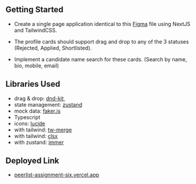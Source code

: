 ## Getting Started

- Create a single page application identical to this [Figma](https://u35816426.ct.sendgrid.net/ls/click?upn=LOQ-2BGUqexWKUGebShGhQoMGniBanUGe54aFwVcvdaHumtOd-2BH9t3a0mdjA2u9n2cEbLVRpcsuHmXnHqwfDbig1Xb3U17yUtXytSrCPPhnrRMxax4c-2FDxHFXNEQlGMQlQCbiH0Ds-2FTuDXFScziCDqxtMWG-2FMsSNXWtmShiLOb3cnnIsIeYOXuES4Ngkn9hx2KaxYA_ba-2FNESj6T3x1wX3l3dpcxqZ1rg2pg5efGF426NQh5NObgJ-2F6hj-2FHmxjsM3sGMiUv0pRKIYQKnl9iVeHP7BYwmL4ITndYgXvfuywAeFKIkHmVlNNYy5w5oZd-2BjuUQcf20oIlieSPKYiwGQ3fx3AxNQfIL4FqfYauO1BPHA9-2BMrRcHOkUxqe0oklhq9SzZAqk1dw5-2Bv6ombJQGmBOStolTonIMTfR9QeNh3TUAk-2BIp-2FJdFPpg-2F9F2yrAz34TvsHtXS-2FpzbY8byvjZM9sdNod-2BBRyO-2F1-2By5bs-2FOPBv5J-2B9Xk0TITPIHQrHrmGsiP9JVCD9yYTNMnc4Bg144aOJHgJmcCkkN6YTqeP9l-2Fyp6rJ3jEKFaMgzrQQ-2FLCXO75kQ1ZyDLxJc8WZPg-2BLiBfnmh0uXhZDFNdk0ukGKXR1aW0EA7dbxGsYOk3xi658x-2BjYqVRt2iNxa0pBTAfyfoBMrFiuJLpB-2BYmkPz3AGwgHnc-2F0KdfIqR6oJQwYRQs8dvYWKwVACu55Uc1SLHnvDJ31Luvx8HbIvvzycsXOEWNGaWRmksVJg-3D) file using NextJS and TailwindCSS.

- The profile cards should support drag and drop to any of the 3 statuses (Rejected, Applied, Shortlisted).

- Implement a candidate name search for these cards. (Search by name, bio, mobile, email)

## Libraries Used

- drag & drop: [dnd-kit](https://dndkit.com),
- state management: [zustand](https://docs.pmnd.rs/zustand/getting-started/introduction)
- mock data: [faker.js](https://fakerjs.dev/)
- Typescript
- icons: [lucide](https://lucide.dev/)
- with tailwind: [tw-merge](https://www.npmjs.com/package/tailwind-merge)
- with tailwind: [clsx](https://www.npmjs.com/package/clsx)
- with zustand: [immer](https://immerjs.github.io/immer/)

## Deployed Link

- [peerlist-assignment-six.vercel.app](https://peerlist-assignment-six.vercel.app/)
